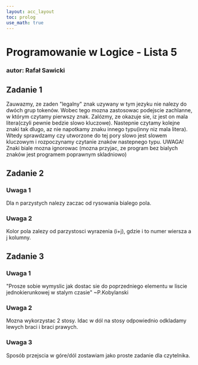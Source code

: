 ```yaml
---
layout: acc_layout
toc: prolog
use_math: true
---
```


# Programowanie w Logice - Lista 5
### autor: Rafał Sawicki

## Zadanie 1 

Zauwazmy, ze zaden "legalny" znak uzywany w tym jezyku nie nalezy do dwóch grup tokenów. Wobec tego mozna zastosowac podejscie zachlanne, w którym czytamy pierwszy znak. Zalózmy, ze okazuje sie, iz jest on mala litera(czyli pewnie bedzie slowo kluczowe). Nastepnie czytamy kolejne znaki tak dlugo, az nie napotkamy znaku innego typu(inny niz mala litera). Wtedy sprawdzamy czy utworzone do tej pory slowo jest slowem kluczowym i rozpoczynamy czytanie znaków nastepnego typu. UWAGA! Znaki biale mozna ignorowac (mozna przyjac, ze program bez bialych znaków jest programem poprawnym skladniowo)


## Zadanie 2

### Uwaga 1
Dla n parzystych nalezy zaczac od rysowania bialego pola.

### Uwaga 2
Kolor pola zalezy od parzystosci wyrazenia (i+j), gdzie i to numer wiersza a j kolumny.


## Zadanie 3
### Uwaga 1
"Prosze sobie wymyslic jak dostac sie do poprzedniego elementu w liscie jednokierunkowej w stalym czasie" ~P.Kobylanski

### Uwaga 2
Mozna wykorzystac 2 stosy. Idac w dól na stosy odpowiednio odkladamy lewych braci i braci prawych.

### Uwaga 3
Sposób przejscia w góre/dól zostawiam jako proste zadanie dla czytelnika.